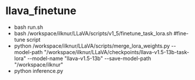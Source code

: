 # llava_finetune
- bash run.sh
- bash /workspace/ilknur/LLaVA/scripts/v1_5/finetune_task_lora.sh #fine-tune script
- python /workspace/ilknur/LLaVA/scripts/merge_lora_weights.py --model-path "/workspace/ilknur/LLaVA/checkpoints/llava-v1.5-13b-task-lora" --model-name "llava-v1.5-13b" --save-model-path "/workspace/ilknur" 
- python inference.py
